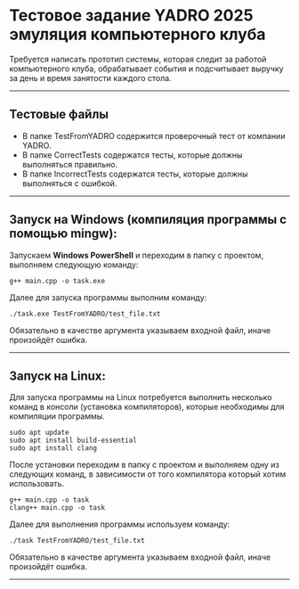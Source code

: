 # Тестовое задание YADRO 2025 эмуляция компьютерного клуба
Требуется написать прототип системы, которая следит за работой компьютерного клуба, обрабатывает события и подсчитывает выручку за день и время занятости каждого стола.
***
## Тестовые файлы
- В папке TestFromYADRO содержится проверочный тест от компании YADRO.
- В папке CorrectTests содержатся тесты, которые должны выполняться правильно.
- В папке  IncorrectTests содержатся тесты, которые должны выполняться с ошибкой.
***
## Запуск на Windows (компиляция программы с помощью mingw):
Запускаем __Windows PowerShell__ и переходим в папку с проектом, выполняем следующую команду:
```
g++ main.cpp -o task.exe
```
Далее для запуска программы выполним команду:
```
./task.exe TestFromYADRO/test_file.txt
```
Обязательно в качестве аргумента указываем входной файл, иначе произойдёт ошибка.
***
## Запуск на Linux:
Для запуска программы на Linux потребуется выполнить несколько команд в консоли (установка компиляторов), которые необходимы для компиляции программы.
```
sudo apt update
sudo apt install build-essential 
sudo apt install clang
```
После установки переходим в папку с проектом и выполняем одну из следующих команд, в зависимости от того компилятора который хотим использовать.
```
g++ main.cpp -o task
clang++ main.cpp -o task
```
Далее для выполнения программы используем команду:
```
./task TestFromYADRO/test_file.txt
```
Обязательно в качестве аргумента указываем входной файл, иначе произойдёт ошибка.
***
